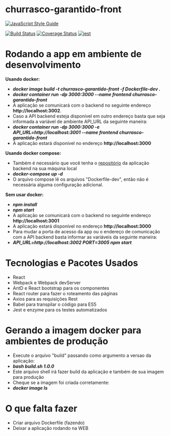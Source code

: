 # churrasco-garantido-front

[![JavaScript Style Guide](https://cdn.rawgit.com/standard/standard/master/badge.svg)](https://github.com/standard/standard)

[![Build Status](https://travis-ci.org/LeonardoHabitzreuter/churrasco-garantido-front.svg?branch=master)](https://travis-ci.org/LeonardoHabitzreuter/churrasco-garantido-front)
[![Coverage Status](https://coveralls.io/repos/github/LeonardoHabitzreuter/churrasco-garantido-front/badge.svg)](https://coveralls.io/github/LeonardoHabitzreuter/churrasco-garantido-front)
[![jest](https://facebook.github.io/jest/img/jest-badge.svg)](https://github.com/facebook/jest)

# Rodando a app em ambiente de desenvolvimento

**Usando docker:**
 - ***docker image build -t churrasco-garantido-front -f Dockerfile-dev .***
 - ***docker container run -dp 3000:3000 --name frontend churrasco-garantido-front***
 - A aplicação se comunicará com o backend no seguinte endereço **http://localhost:3002**.
 - Caso a API backend esteja disponível em outro endereço basta que seja informada a variável de ambiente API_URL da seguinte maneira:
 - ***docker container run -dp 3000:3000 -e API_URL=http://localhost:3001 --name frontend churrasco-garantido-front***
 - A aplicação estará disponível no endereço **http://localhost:3000**
 
 **Usando docker compose:**
 - Também é necessário que você tenha o [repositório](github.com/LeonardoHabitzreuter/churrasco-garantido-node) da aplicação backend na sua máquina local
 - ***docker-compose up -d***
 - O arquivo compose lê os arquivos "Dockerfile-dev", então não é necessária alguma configuração adicional.

 **Sem usar docker:**
 - ***npm install***
 - ***npm start***
 - A aplicação se comunicará com o backend no seguinte endereço **http://localhost:3001**
 - A aplicação estará disponível no endereço **http://localhost:3000**
 - Para mudar a porta de acesso da app ou o endereço de comunicação com a API backend basta informar as variáveis da seguinte maneira:
 - ***API_URL=http://localhost:3002 PORT=3005 npm start***

 # Tecnologias e Pacotes Usados
 - React
 - Webpack e Webpack devServer
 - AntD e React bootstrap para os componentes
 - React router para fazer o roteamento das páginas
 - Axios para as requisições Rest
 - Babel para transpilar o código para ES5
 - Jest e enzyme para os testes automatizados

# Gerando a imagem docker para ambientes de produção
 - Execute o arquivo "build" passando como argumento a versao da aplicação:
 - ***bash build.sh 1.0.0***
 - Este arquivo shell irá fazer build da aplicação e também de sua imagem para produção
 - Cheque se a imagem foi criada corretamente:
 - ***docker image ls***

# O que falta fazer
 - Criar arquivo Dockerfile (fazendo)
 - Deixar a aplicação rodando na WEB